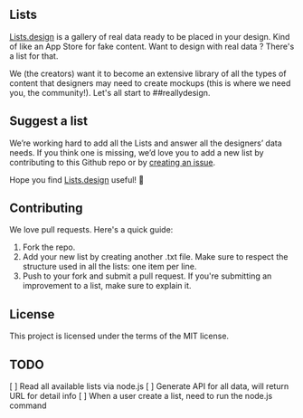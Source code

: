 ## Lists
[Lists.design](https://lists.design/) is a gallery of real data ready to be placed in your design. Kind of like an App Store for fake content. Want to design with real data ? There's a list for that.

We (the creators) want it to become an extensive library of all the types of content that designers may need to create mockups (this is where we need you, the community!). Let's all start to ##reallydesign.

## Suggest a list
We’re working hard to add all the Lists and answer all the designers’ data needs. If you think one is missing, we’d love you to add a new list by contributing to this Github repo or by [creating an issue](https://github.com/jperriere/Lists/issues).

Hope you find [Lists.design](https://lists.design/) useful! 🙌

## Contributing
We love pull requests. Here's a quick guide:

1. Fork the repo.
2. Add your new list by creating another .txt file. Make sure to respect the structure used in all the lists: one item per line.
3. Push to your fork and submit a pull request. If you're submitting an improvement to a list, make sure to explain it.

## License
This project is licensed under the terms of the MIT license.


## TODO
[ ] Read all available lists via node.js
[ ] Generate API for all data, will return URL for detail info
[ ] When a user create a list, need to run the node.js command